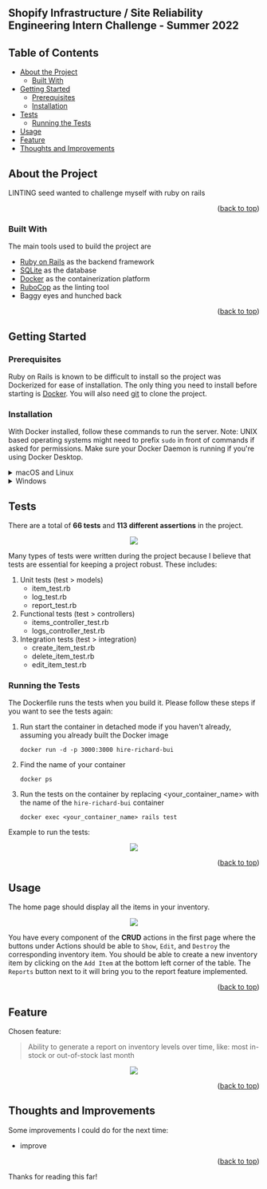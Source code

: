 <div id="top"></div>

## Shopify Infrastructure / Site Reliability Engineering Intern Challenge - Summer 2022

## Table of Contents

- [About the Project](#about-the-project)
  - [Built With](#built-with)
- [Getting Started](#getting-started)
  - [Prerequisites](#prerequisites)
  - [Installation](#installation)
- [Tests](#tests)
  - [Running the Tests](#running-the-tests)
- [Usage](#usage)
- [Feature](#feature)
- [Thoughts and Improvements](#thoughts-and-improvements)

## About the Project
LINTING  seed wanted to challenge myself with ruby on rails
<p align="right">(<a href="#top">back to top</a>)</p>

### Built With
The main tools used to build the project are
* [Ruby on Rails](https://rubyonrails.org/) as the backend framework
* [SQLite](https://www.sqlite.org/index.html) as the database
* [Docker](https://www.docker.com/) as the containerization platform
* [RuboCop](https://rubocop.org/) as the linting tool
* Baggy eyes and hunched back

<p align="right">(<a href="#top">back to top</a>)</p>

## Getting Started

### Prerequisites

Ruby on Rails is known to be difficult to install so the project was Dockerized for ease of installation. The only thing you need to install before starting is [Docker](https://docs.docker.com/get-docker/). You will also need [git](https://git-scm.com/downloads) to clone the project.

### Installation
With Docker installed, follow these commands to run the server. Note: UNIX based operating systems might need to prefix `sudo` in front of commands if asked for permissions. Make sure your Docker Daemon is running if you're using Docker Desktop.

<details><summary>macOS and Linux</summary>
  
1. Clone the repo
   ```
   git clone https://github.com/RdtBui/shopify-infrastructure-challenge/
   ```
2. Build the Docker image and DON'T FORGET the dot at the end
   ```
   docker build -t hire-richard-bui .
   ```
3. Create and start the container from the Docker image in a detached mode
   ```
   docker run -d -p 3000:3000 hire-richard-bui
   ```
4. Enter `0.0.0.0:3000` in the address bar of your browser
</details>

<details><summary>Windows</summary>
  
If this is your operating system, sorry. You will need to do some extra steps.

1. Clone the repo
   ```
   git clone https://github.com/RdtBui/shopify-infrastructure-challenge/
   ```
2. Comment out line 20, 21, and 22 from the Dockerfile as shown
<p align="center">
  <img src="https://user-images.githubusercontent.com/43472079/150080063-afea3c92-d359-4d56-8e4f-79cbaaad005e.png" />
</p>

3. Create and start the container from the Docker image in a detached mode
   ```
   docker run -d -p 3000:3000 hire-richard-bui
   ```
4. Find the name of your container
   ```
   docker ps
   ```
5. Run the DB migrations on the container by replacing <your_container_name> with the name of the `hire-richard-bui` container. 
   ```
   docker exec <your_container_name> rails db:migrate RAILS_ENV=test
   ```
   ***See picture in [Running the Tests](#running-the-tests) for a better understanding***
   
6. Do the same with the following command to populate the database with the seeds
   ```
   docker exec <your_container_name> rails db:seed
   ```
7. Enter `0.0.0.0:3000` in the address bar of your browser
</details>
  
## Tests
There are a total of **66 tests** and **113 different assertions** in the project.
<p align="center">
  <img src="https://user-images.githubusercontent.com/43472079/150077671-b6903584-1d25-4689-8aea-9f7c66e7cf52.png" />
</p>
Many types of tests were written during the project because I believe that tests are essential for keeping a project robust. These includes: 

1. Unit tests (test > models)
    - item_test.rb
    - log_test.rb
    - report_test.rb
2. Functional tests (test > controllers)
    - items_controller_test.rb
    - logs_controller_test.rb
3. Integration tests (test > integration)
    - create_item_test.rb
    - delete_item_test.rb
    - edit_item_test.rb

### Running the Tests
  
The Dockerfile runs the tests when you build it. Please follow these steps if you want to see the tests again:
1. Run start the container in detached mode if you haven't already, assuming you already built the Docker image
   ```
   docker run -d -p 3000:3000 hire-richard-bui
   ```
2. Find the name of your container
   ```
   docker ps
   ```
3. Run the tests on the container by replacing <your_container_name> with the name of the `hire-richard-bui` container
   ```
   docker exec <your_container_name> rails test
   ```
Example to run the tests:
<p align="center">
  <img src="https://user-images.githubusercontent.com/43472079/150074389-efb3ea0d-11a1-4d17-821d-89a29839e8bd.png" />
</p>

<p align="right">(<a href="#top">back to top</a>)</p>

## Usage

The home page should display all the items in your inventory.

<p align="center">
  <img src="https://user-images.githubusercontent.com/43472079/150082048-03e217a1-05f3-43b4-81e5-791fc5011851.png" />
</p>

You have every component of the **CRUD** actions in the first page where the buttons under Actions should be able to `Show`, `Edit`, and `Destroy` the corresponding inventory item. You should be able to create a new inventory item by clicking on the `Add Item` at the bottom left corner of the table. The `Reports` button next to it will bring you to the report feature implemented.

<p align="right">(<a href="#top">back to top</a>)</p>

## Feature
Chosen feature:
> Ability to generate a report on inventory levels over time, like: most in-stock or out-of-stock last month
  
<p align="center">
  <img src="https://user-images.githubusercontent.com/43472079/150085876-10d6918f-0201-4a03-8bab-cbebc248ccab.png" />
</p>
<p align="right">(<a href="#top">back to top</a>)</p>

## Thoughts and Improvements

Some improvements I could do for the next time:
- improve


<p align="right">(<a href="#top">back to top</a>)</p>

Thanks for reading this far!
